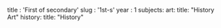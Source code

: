 title  : 'First of secondary'
slug   : '1st-s'
year   : 1
subjects:
    art:
      title: "History Art"
    history:
      title: "History"

